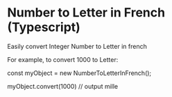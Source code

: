 # Number to Letter in French (Typescript)

Easily convert Integer Number to Letter in french

For example, to convert 1000 to Letter:

const myObject = new NumberToLetterInFrench();

myObject.convert(1000) // output mille
